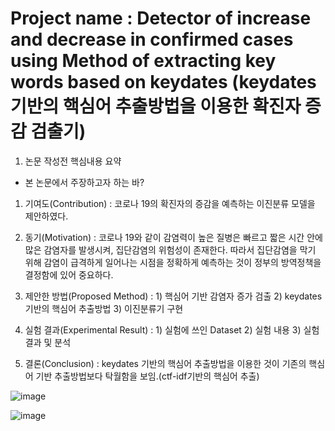 # Project name : Detector of increase and decrease in confirmed cases using Method of extracting key words based on keydates  (keydates 기반의 핵심어 추출방법을 이용한 확진자 증감 검출기)

1. 논문 작성전 핵심내용 요약

- 본 논문에서 주장하고자 하는 바?

1) 기여도(Contribution) : 코로나 19의 확진자의 증감을 예측하는 이진분류 모델을 제안하였다.

2) 동기(Motivation) : 코로나 19와 같이 감염력이 높은 질병은 빠르고 짧은 시간 안에 많은 감염자를 발생시켜, 집단감염의 위험성이 존재한다. 따라서 집단감염을 막기 위해 감염이 급격하게 일어나는 시점을 정확하게 예측하는 것이 정부의 방역정책을 결정함에 있어 중요하다.

3) 제안한 방법(Proposed Method) : 1) 핵심어 기반 감염자 증가 검출 2) keydates 기반의 핵심어 추출방법 3) 이진분류기 구현 

4) 실험 결과(Experimental Result) : 1) 실험에 쓰인 Dataset 2) 실험 내용 3) 실험 결과 및 분석

5) 결론(Conclusion) : keydates 기반의 핵심어 추출방법을 이용한 것이 기존의 핵심어 기반 추출방법보다 탁월함을 보임.(ctf-idf기반의 핵심어 추출)



![image](https://github.com/KimGiHu/Covid-19-tasks/assets/88769506/12825a53-c9e4-410f-b311-a5de19db58a6)

![image](https://github.com/KimGiHu/Covid-19-tasks/assets/88769506/4efc4411-97d4-4773-a0a8-af3d4ed6d962)

